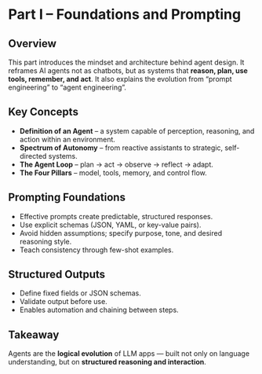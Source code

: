 # Part I – Foundations and Prompting

## Overview
This part introduces the mindset and architecture behind agent design. It reframes AI agents not as chatbots, but as systems that **reason, plan, use tools, remember, and act**. It also explains the evolution from “prompt engineering” to “agent engineering”.

## Key Concepts
- **Definition of an Agent** – a system capable of perception, reasoning, and action within an environment.  
- **Spectrum of Autonomy** – from reactive assistants to strategic, self-directed systems.  
- **The Agent Loop** – plan → act → observe → reflect → adapt.  
- **The Four Pillars** – model, tools, memory, and control flow.

## Prompting Foundations
- Effective prompts create predictable, structured responses.  
- Use explicit schemas (JSON, YAML, or key-value pairs).  
- Avoid hidden assumptions; specify purpose, tone, and desired reasoning style.  
- Teach consistency through few-shot examples.

## Structured Outputs
- Define fixed fields or JSON schemas.  
- Validate output before use.  
- Enables automation and chaining between steps.

## Takeaway
Agents are the **logical evolution** of LLM apps — built not only on language understanding, but on **structured reasoning and interaction**.
